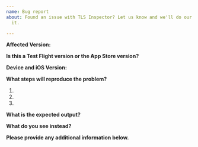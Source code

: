 ```yaml
---
name: Bug report
about: Found an issue with TLS Inspector? Let us know and we'll do our best to resolve
  it.

---
```


**Affected Version:**



**Is this a Test Flight version or the App Store version?**



**Device and iOS Version:**



**What steps will reproduce the problem?**

1.
2.
3.

**What is the expected output?**



**What do you see instead?**



**Please provide any additional information below.**
